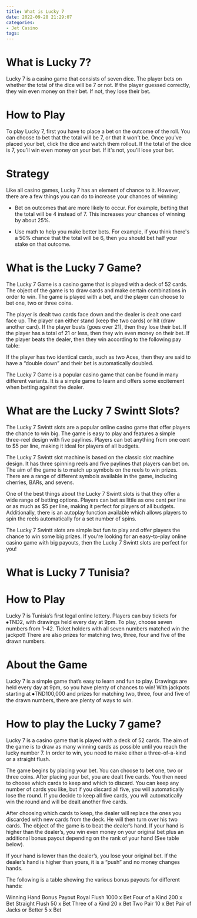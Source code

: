 ```yaml
---
title: What is Lucky 7
date: 2022-09-28 21:29:07
categories:
- Jet Casino
tags:
---
```



#  What is Lucky 7?

Lucky 7 is a casino game that consists of seven dice. The player bets on whether the total of the dice will be 7 or not. If the player guessed correctly, they win even money on their bet. If not, they lose their bet.

# How to Play

To play Lucky 7, first you have to place a bet on the outcome of the roll. You can choose to bet that the total will be 7, or that it won't be. Once you've placed your bet, click the dice and watch them rollout. If the total of the dice is 7, you'll win even money on your bet. If it's not, you'll lose your bet.

# Strategy

Like all casino games, Lucky 7 has an element of chance to it. However, there are a few things you can do to increase your chances of winning:

- Bet on outcomes that are more likely to occur. For example, betting that the total will be 4 instead of 7. This increases your chances of winning by about 25%.

- Use math to help you make better bets. For example, if you think there's a 50% chance that the total will be 6, then you should bet half your stake on that outcome.

#  What is the Lucky 7 Game?

The Lucky 7 Game is a casino game that is played with a deck of 52 cards. The object of the game is to draw cards and make certain combinations in order to win. The game is played with a bet, and the player can choose to bet one, two or three coins.

The player is dealt two cards face down and the dealer is dealt one card face up. The player can either stand (keep the two cards) or hit (draw another card). If the player busts (goes over 21), then they lose their bet. If the player has a total of 21 or less, then they win even money on their bet. If the player beats the dealer, then they win according to the following pay table:

 


If the player has two identical cards, such as two Aces, then they are said to have a “double down” and their bet is automatically doubled.

The Lucky 7 Game is a popular casino game that can be found in many different variants. It is a simple game to learn and offers some excitement when betting against the dealer.

#  What are the Lucky 7 Swintt Slots?

The Lucky 7 Swintt slots are a popular online casino game that offer players the chance to win big. The game is easy to play and features a simple three-reel design with five paylines. Players can bet anything from one cent to $5 per line, making it ideal for players of all budgets.

The Lucky 7 Swintt slot machine is based on the classic slot machine design. It has three spinning reels and five paylines that players can bet on. The aim of the game is to match up symbols on the reels to win prizes. There are a range of different symbols available in the game, including cherries, BARs, and sevens.

One of the best things about the Lucky 7 Swintt slots is that they offer a wide range of betting options. Players can bet as little as one cent per line or as much as $5 per line, making it perfect for players of all budgets. Additionally, there is an autoplay function available which allows players to spin the reels automatically for a set number of spins.

The Lucky 7 Swintt slots are simple but fun to play and offer players the chance to win some big prizes. If you're looking for an easy-to-play online casino game with big payouts, then the Lucky 7 Swintt slots are perfect for you!

#  What is Lucky 7 Tunisia?

# How to Play

Lucky 7 is Tunisia’s first legal online lottery. Players can buy tickets for ⦁TND2, with drawings held every day at 9pm. To play, choose seven numbers from 1-42. Ticket holders with all seven numbers matched win the jackpot! There are also prizes for matching two, three, four and five of the drawn numbers.

# About the Game

Lucky 7 is a simple game that’s easy to learn and fun to play. Drawings are held every day at 9pm, so you have plenty of chances to win! With jackpots starting at ⦁TND100,000 and prizes for matching two, three, four and five of the drawn numbers, there are plenty of ways to win.

#  How to play the Lucky 7 game?

Lucky 7 is a casino game that is played with a deck of 52 cards. The aim of the game is to draw as many winning cards as possible until you reach the lucky number 7. In order to win, you need to make either a three-of-a-kind or a straight flush.

The game begins by placing your bet. You can choose to bet one, two or three coins. After placing your bet, you are dealt five cards. You then need to choose which cards to keep and which to discard. You can keep any number of cards you like, but if you discard all five, you will automatically lose the round. If you decide to keep all five cards, you will automatically win the round and will be dealt another five cards.

After choosing which cards to keep, the dealer will replace the ones you discarded with new cards from the deck. He will then turn over his two cards. The object of the game is to beat the dealer’s hand. If your hand is higher than the dealer’s, you win even money on your original bet plus an additional bonus payout depending on the rank of your hand (See table below).

If your hand is lower than the dealer’s, you lose your original bet. If the dealer’s hand is higher than yours, it is a “push” and no money changes hands.

The following is a table showing the various bonus payouts for different hands:

Winning Hand Bonus Payout Royal Flush 1000 x Bet Four of a Kind 200 x Bet Straight Flush 50 x Bet Three of a Kind 20 x Bet Two Pair 10 x Bet Pair of Jacks or Better 5 x Bet